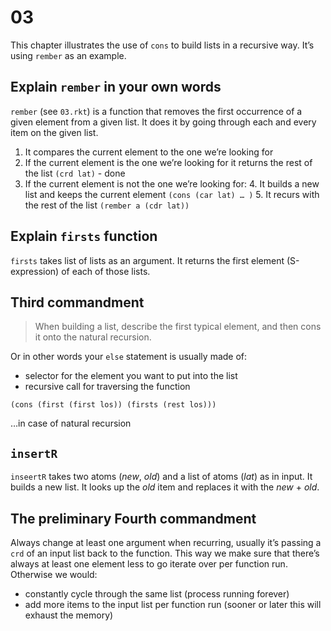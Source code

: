 # 03

This chapter illustrates the use of `cons` to build lists in a recursive way. It’s using `rember` as an example.

## Explain `rember` in your own words

`rember` (see `03.rkt`) is a function that removes the first occurrence of a given element from a given list. It does it by going through each and every item on the given list.

1. It compares the current element to the one we’re looking for
2. If the current element is the one we’re looking for it returns the rest of the list `(crd lat)` - done
3. If the current element is not the one we’re looking for:
    4. It builds a new list and keeps the current element `(cons (car lat) … )`
    5. It recurs with the rest of the list `(rember a (cdr lat))`

## Explain `firsts` function

`firsts` takes list of lists as an argument. It returns the first element (S-expression) of each of those lists.

## Third commandment

> When building a list, describe the first typical element, and then cons it onto the natural recursion.

Or in other words your `else` statement is usually made of:

- selector for the element you want to put into the list
- recursive call for traversing the function

`‌(cons (first (first los))
       (firsts (rest los)))`
  
…in case of natural recursion

## `insertR`

`inseertR` takes two atoms (*new*, *old*) and a list of atoms (*lat*) as in input. It builds a new list. It looks up the *old* item and replaces it with the *new* + *old*.

## The preliminary Fourth commandment

Always change at least one argument when recurring, usually it’s passing a `crd` of an input list back to the function. This way we make sure that there’s always at least one element less to go iterate over per function run. Otherwise we would:

- constantly cycle through the same list (process running forever)
- add more items to the input list per function run (sooner or later this will exhaust the memory)

